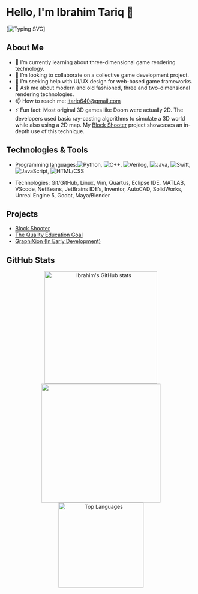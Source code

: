 # Hello, I'm Ibrahim Tariq 👋
[![Typing SVG](https://readme-typing-svg.demolab.com/?lines=I+create+3D+video+games;Software+Engineering+student&color=E1C600)]
## About Me
- 🌱 I’m currently learning about three-dimensional game rendering technology.
- 👯 I’m looking to collaborate on a collective game development project.
- 🤔 I’m seeking help with UI/UX design for web-based game frameworks.
- 💬 Ask me about modern and old fashioned, three and two-dimensional rendering technologies.
- 📫 How to reach me: [itariq640@gmail.com](mailto:itariq640@gmail.com)
- ⚡ Fun fact: Most original 3D games like Doom were actually 2D. The developers used basic ray-casting algorithms to simulate a 3D world while also using a 2D map. My [Block Shooter](https://github.com/IbrahimT04/Block-Shooter) project showcases an in-depth use of this technique.

## Technologies & Tools
- Programming languages:![Python](https://img.shields.io/badge/-Python-blue), ![C++](https://img.shields.io/badge/-C++-orange), ![Verilog](https://img.shields.io/badge/-Verilog-blueviolet), ![Java](https://img.shields.io/badge/-Java-red), ![Swift](https://img.shields.io/badge/-Swift-orange), ![JavaScript](https://img.shields.io/badge/-JavaScript-yellow), ![HTML/CSS](https://img.shields.io/badge/-HTML%2FCSS-blue)

- Technologies: Git/GitHub, Linux, Vim, Quartus, Eclipse IDE, MATLAB, VScode, NetBeans, JetBrains IDE’s, Inventor, AutoCAD, SolidWorks, Unreal Engine 5, Godot, Maya/Blender

## Projects
- [Block Shooter](https://github.com/IbrahimT04/Block-Shooter)
- [The Quality Education Goal](https://github.com/IbrahimT04/The-Quality-Education-Goal)
- [GraphiXion (In Early Development)](https://github.com/IbrahimT04/GraphiXion)

## GitHub Stats
<div align="center">
<a href="http://www.github.com/IbrahimT04"><img width=300 src="https://github-readme-stats.vercel.app/api?username=IbrahimT04&theme=radical&show_icons=true&rank_icon=github" alt="Ibrahim's GitHub stats" /></a>
<a href="http://www.github.com/IbrahimT04"><img width=317 src="https://github-readme-streak-stats.herokuapp.com/?user=IbrahimT04&show_icons=true&theme=radical" /></a>
<a href="https://github.com/IbrahimT04"><img width=227 src="https://github-readme-stats.vercel.app/api/top-langs/?username=IbrahimT04&langs_count=8&layout=compact&theme=radical" alt="Top Languages" /></a>
</div>
